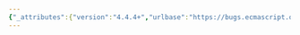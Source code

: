 ```yaml
---
{"_attributes":{"version":"4.4.4+","urlbase":"https://bugs.ecmascript.org/","maintainer":"dherman@mozilla.com"},"bug":{"bug_id":1661,"creation_ts":"2013-07-31 04:30:00 -0700","short_desc":"15.11.2.2: NOTE in Error[@@create] refers to Boolean constructor","delta_ts":"2013-08-23 08:22:56 -0700","product":"Draft for 6th Edition","component":"editorial issue","version":"Rev 16: July 15, 2013 Draft","rep_platform":"All","op_sys":"All","bug_status":"RESOLVED","resolution":"FIXED","priority":"Normal","bug_severity":"normal","everconfirmed":true,"reporter":{"uid":"andrebargull","name":"André Bargull"},"assigned_to":{"uid":"allen","name":"Allen Wirfs-Brock"},"long_desc":[{"commentid":4635,"comment_count":0,"who":{"uid":"andrebargull","name":"André Bargull"},"bug_when":"2013-07-31 04:30:47 -0700","thetext":"The NOTE in 15.11.2.2 Error[@@create] refers to the Boolean constructor instead of the Error constructor."},{"commentid":4702,"comment_count":1,"who":{"uid":"allen","name":"Allen Wirfs-Brock"},"bug_when":"2013-08-01 18:08:06 -0700","thetext":"fixed in rev17 editor's draft"},{"commentid":5119,"comment_count":2,"who":{"uid":"allen","name":"Allen Wirfs-Brock"},"bug_when":"2013-08-23 08:22:56 -0700","thetext":"fixed in rev17, August 23, 2013 draft"}]}}
---
```

